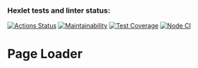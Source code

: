 ### Hexlet tests and linter status:
[![Actions Status](https://github.com/EuRV/fullstack-javascript-project-4/workflows/hexlet-check/badge.svg)](https://github.com/EuRV/fullstack-javascript-project-4/actions)
[![Maintainability](https://api.codeclimate.com/v1/badges/479e9ff745f4c881dac1/maintainability)](https://codeclimate.com/github/EuRV/fullstack-javascript-project-4/maintainability)
[![Test Coverage](https://api.codeclimate.com/v1/badges/479e9ff745f4c881dac1/test_coverage)](https://codeclimate.com/github/EuRV/fullstack-javascript-project-4/test_coverage)
[![Node CI](https://github.com/EuRV/fullstack-javascript-project-4/actions/workflows/nodejs.yml/badge.svg)](https://github.com/EuRV/fullstack-javascript-project-4/actions/workflows/nodejs.yml)
# Page Loader
